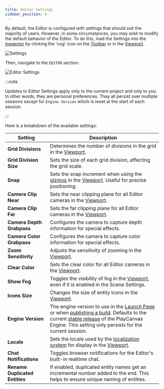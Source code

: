 ```yaml
---
title: Editor Settings
sidebar_position: 4
---
```


By default, the Editor is configured with settings that should suit the majority of users. However, in some circumstances, you may wish to modify the default behavior of the Editor. To do this, load the Settings into the [Inspector](../interface/inspector) by clicking the 'cog' icon on the [Toolbar](../interface/toolbar) or in the [Viewport](../interface/viewport).

![Settings](/img/user-manual/editor/toolbar/settings.png)

Then, navigate to the `EDITOR` section:

![Editor Settings](/img/user-manual/editor/settings/editor-settings.png)

:::note

Updates to Editor Settings apply only to the current project and only to you. In other words, they are personal preferences. They all persist over multiple sessions except for `Engine Version` which is reset at the start of each session.

:::

Here is a breakdown of the available settings:

| Setting                          | Description |
| -------------------------------- | ----------- |
| **Grid Divisions**               | Determines the number of divisions in the grid in the [Viewport](../interface/viewport). |
| **Grid Division Size**           | Sets the size of each grid division, affecting the grid scale. |
| **Snap**                         | Sets the snap increment when using the [gizmos](../interface/viewport#gizmos) in the [Viewport](../interface/viewport). Useful for precise positioning. |
| **Camera Clip Near**             | Sets the near clipping plane for all Editor cameras in the [Viewport](../interface/viewport). |
| **Camera Clip Far**              | Sets the far clipping plane for all Editor cameras in the [Viewport](../interface/viewport). |
| **Camera Depth Grabpass**        | Configures the camera to capture depth information for special effects. |
| **Camera Color Grabpass**        | Configures the camera to capture color information for special effects. |
| **Zoom Sensitivity**             | Adjusts the sensitivity of zooming in the [Viewport](../interface/viewport). |
| **Clear Color**                  | Sets the clear color for all Editor cameras in the [Viewport](../interface/viewport). |
| **Show Fog**                     | Toggles the visibility of fog in the [Viewport](../interface/viewport), even if it is enabled in the Scene Settings. |
| **Icons Size**                   | Changes the size of entity icons in the [Viewport](../interface/viewport). |
| **Engine Version**               | The engine version to use in the [Launch Page](../launch-page) or when [publishing a build](../../publishing/web/playcanvas-hosting#publishing-a-new-build). Defaults to the current [stable release](https://github.com/playcanvas/engine/releases) of the PlayCanvas Engine. This setting only persists for the current session. |
| **Locale**                       | Sets the locale used by the [localization system](../../user-interface/localization) for display in the [Viewport](../interface/viewport). |
| **Chat Notifications**           | Toggles browser notifications for the Editor's built-in realtime chat. |
| **Rename Duplicated Entities**   | If enabled, duplicated entity names get an incremental number added to the end. This helps to ensure unique naming of entities. |
